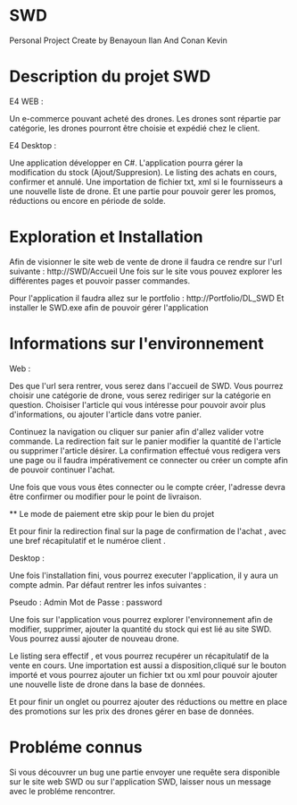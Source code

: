 # SWD
Personal Project
Create by Benayoun Ilan
And Conan Kevin

# Description du projet SWD

E4 WEB :

Un e-commerce pouvant acheté des drones.
Les drones sont répartie par catégorie,
les drones pourront être choisie et expédié chez le client.

E4 Desktop :

Une application développer en C#.
L'application pourra gérer la modification du stock (Ajout/Suppresion).
Le listing des achats en cours, confirmer et annulé.
Une importation de fichier txt, xml si le fournisseurs a une nouvelle liste de drone.
Et une partie pour pouvoir gerer les promos, réductions ou encore en période de solde.

# Exploration et Installation

Afin de visionner le site web de vente de drone il faudra ce rendre sur l'url suivante :
http://SWD/Accueil
Une fois sur le site vous pouvez explorer les différentes pages et pouvoir passer commandes.

Pour l'application il faudra allez sur le portfolio :
http://Portfolio/DL_SWD
Et installer le SWD.exe afin de pouvoir gérer l'application

# Informations sur l'environnement

Web :

Des que l'url sera rentrer, vous serez dans l'accueil de SWD.
Vous pourrez choisir une catégorie de drone, vous serez rediriger sur la catégorie
en question.
Choisiser l'article qui vous intéresse pour pouvoir avoir plus d'informations,
ou ajouter l'article dans votre panier.

Continuez la navigation ou cliquer sur panier afin d'allez valider votre commande.
La redirection fait sur le panier modifier la quantité de l'article ou supprimer l'article désirer.
La confirmation effectué vous redigera vers une page ou il faudra impérativement ce connecter
ou créer un compte afin de pouvoir continuer l'achat.

Une fois que vous vous êtes connecter ou le compte créer, l'adresse devra être confirmer ou modifier pour le point de livraison.

** Le mode de paiement etre skip pour le bien du projet

Et pour finir la redirection final sur la page de confirmation de l'achat , avec une bref récapitulatif et le numéroe client .

Desktop :

Une fois l'installation fini, vous pourrez executer l'application, il y aura un compte admin.
Par défaut rentrer les infos suivantes :

Pseudo : Admin
Mot de Passe : password

Une fois sur l'application vous pourrez explorer l'environnement afin de modifier,
supprimer, ajouter la quantité du stock qui est lié au site SWD.
Vous pourrez aussi ajouter de nouveau drone.

Le listing sera effectif , et vous pourrez recupérer un récapitulatif de la vente en cours.
Une importation est aussi a disposition,cliqué sur le bouton importé et vous pourrez ajouter
un fichier txt ou xml pour pouvoir ajouter une nouvelle liste de drone dans la base de données.

Et pour finir un onglet ou pourrez ajouter des réductions ou mettre en place des promotions sur 
les prix des drones gérer en base de données.

# Probléme connus

Si vous découvrer un bug une partie envoyer une requête sera disponible sur le site web SWD ou sur l'application SWD,
laisser nous un message avec le probléme rencontrer.
